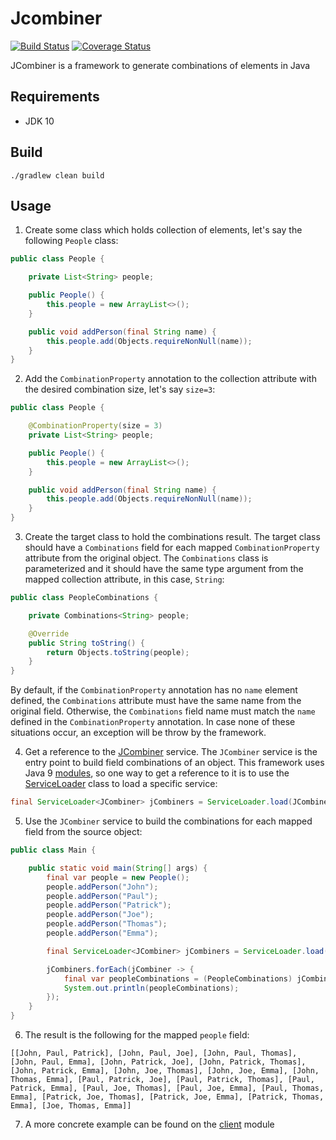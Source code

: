 # Jcombiner

[![Build Status](https://travis-ci.org/rnaufal/jcombiner.svg?branch=master)](https://travis-ci.org/rnaufal/jcombiner)
[![Coverage Status](https://coveralls.io/repos/github/rnaufal/jcombiner/badge.svg?branch=master)](https://coveralls.io/github/rnaufal/jcombiner?branch=master)

JCombiner is a framework to generate combinations of elements in Java

## Requirements

* JDK 10

## Build

```Shell
./gradlew clean build
```
## Usage

1. Create some class which holds collection of elements, let's say the following `People` class:

```java
public class People {

    private List<String> people;

    public People() {
        this.people = new ArrayList<>();
    }

    public void addPerson(final String name) {
        this.people.add(Objects.requireNonNull(name));
    }
}
```
2. Add the `CombinationProperty` annotation to the collection attribute with the desired combination size, let's say `size=3`:

```java
public class People {

    @CombinationProperty(size = 3)
    private List<String> people;

    public People() {
        this.people = new ArrayList<>();
    }

    public void addPerson(final String name) {
        this.people.add(Objects.requireNonNull(name));
    }
}
```

3. Create the target class to hold the combinations result. The target class should have a `Combinations` field for each mapped `CombinationProperty` attribute from the original object. The `Combinations` class is parameterized and it should have the same type argument from the mapped collection attribute, in this case, `String`:

```java
public class PeopleCombinations {

    private Combinations<String> people;

    @Override
    public String toString() {
        return Objects.toString(people);
    }
}
```
By default, if the `CombinationProperty` annotation has no `name` element defined, the `Combinations` attribute must have the same name from the original field. Otherwise, the `Combinations` field name must match the `name` defined in the `CombinationProperty` annotation. In case none of these situations occur, an exception will be throw by the framework.

4. Get a reference to the [JCombiner](https://github.com/rnaufal/jcombiner/blob/master/api/src/main/java/br/com/rnaufal/jcombiner/api/JCombiner.java) service. The `JCombiner` service is the entry point to build field combinations of an object. This framework uses Java 9 [modules](https://www.oracle.com/corporate/features/understanding-java-9-modules.html), so one way to get a reference to it is to use the [ServiceLoader](https://docs.oracle.com/javase/10/docs/api/java/util/ServiceLoader.html) class to load a specific service:

```java
final ServiceLoader<JCombiner> jCombiners = ServiceLoader.load(JCombiner.class);
```

5. Use the `JCombiner` service to build the combinations for each mapped field from the source object:

```java
public class Main {

    public static void main(String[] args) {
        final var people = new People();
        people.addPerson("John");
        people.addPerson("Paul");
        people.addPerson("Patrick");
        people.addPerson("Joe");
        people.addPerson("Thomas");
        people.addPerson("Emma");

        final ServiceLoader<JCombiner> jCombiners = ServiceLoader.load(JCombiner.class);

        jCombiners.forEach(jCombiner -> {
            final var peopleCombinations = (PeopleCombinations) jCombiner.parseCombinations(people, PeopleCombinations.class);
            System.out.println(peopleCombinations);
        });
    }
}
```

6. The result is the following for the mapped `people` field:

```[[John, Paul, Patrick], [John, Paul, Joe], [John, Paul, Thomas], [John, Paul, Emma], [John, Patrick, Joe], [John, Patrick, Thomas], [John, Patrick, Emma], [John, Joe, Thomas], [John, Joe, Emma], [John, Thomas, Emma], [Paul, Patrick, Joe], [Paul, Patrick, Thomas], [Paul, Patrick, Emma], [Paul, Joe, Thomas], [Paul, Joe, Emma], [Paul, Thomas, Emma], [Patrick, Joe, Thomas], [Patrick, Joe, Emma], [Patrick, Thomas, Emma], [Joe, Thomas, Emma]]```

7. A more concrete example can be found on the [client](https://github.com/rnaufal/jcombiner/tree/master/client) module

